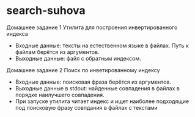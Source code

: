 # search-suhova

Домашнее задание 1
Утилита для построения инвертированного индекса
 - Входные данные: тексты на естественном языке в файлах.
 Путь к файлам берётся из аргументов.
 - Выходные данные: файл с обратным индексом.
 
 Домашнее задание 2
 Поиск по инветированному индексу
 - Входные данные: поисковая фраза берётся из аргументов.
 - Выходные данные в stdout: найденные совпадения в файлах в порядке наилучшего совпадения.
 - При запуске утилита читает индекс и ищет наиболее подходящие под поисковую фразу совпдания в файлах с текстами
